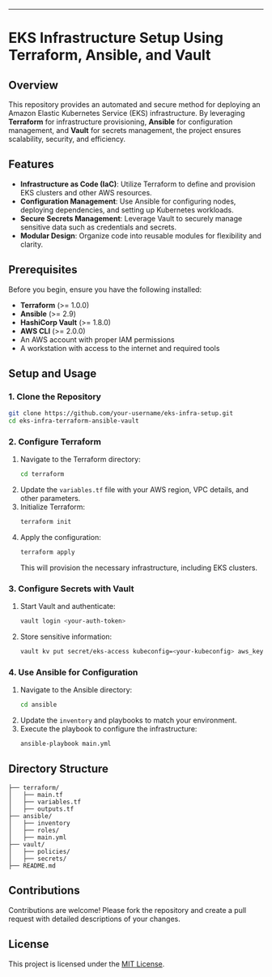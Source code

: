 
---

# EKS Infrastructure Setup Using Terraform, Ansible, and Vault

## Overview

This repository provides an automated and secure method for deploying an Amazon Elastic Kubernetes Service (EKS) infrastructure. By leveraging **Terraform** for infrastructure provisioning, **Ansible** for configuration management, and **Vault** for secrets management, the project ensures scalability, security, and efficiency.

## Features

- **Infrastructure as Code (IaC)**: Utilize Terraform to define and provision EKS clusters and other AWS resources.
- **Configuration Management**: Use Ansible for configuring nodes, deploying dependencies, and setting up Kubernetes workloads.
- **Secure Secrets Management**: Leverage Vault to securely manage sensitive data such as credentials and secrets.
- **Modular Design**: Organize code into reusable modules for flexibility and clarity.

## Prerequisites

Before you begin, ensure you have the following installed:

- **Terraform** (>= 1.0.0)
- **Ansible** (>= 2.9)
- **HashiCorp Vault** (>= 1.8.0)
- **AWS CLI** (>= 2.0.0)
- An AWS account with proper IAM permissions
- A workstation with access to the internet and required tools

## Setup and Usage

### 1. Clone the Repository
```bash
git clone https://github.com/your-username/eks-infra-setup.git
cd eks-infra-terraform-ansible-vault
```

### 2. Configure Terraform
1. Navigate to the Terraform directory:
   ```bash
   cd terraform
   ```
2. Update the `variables.tf` file with your AWS region, VPC details, and other parameters.
3. Initialize Terraform:
   ```bash
   terraform init
   ```
4. Apply the configuration:
   ```bash
   terraform apply
   ```
   This will provision the necessary infrastructure, including EKS clusters.

### 3. Configure Secrets with Vault
1. Start Vault and authenticate:
   ```bash
   vault login <your-auth-token>
   ```
2. Store sensitive information:
   ```bash
   vault kv put secret/eks-access kubeconfig=<your-kubeconfig> aws_key=<your-aws-key>
   ```

### 4. Use Ansible for Configuration
1. Navigate to the Ansible directory:
   ```bash
   cd ansible
   ```
2. Update the `inventory` and playbooks to match your environment.
3. Execute the playbook to configure the infrastructure:
   ```bash
   ansible-playbook main.yml
   ```

## Directory Structure

```
├── terraform/
│   ├── main.tf
│   ├── variables.tf
│   ├── outputs.tf
├── ansible/
│   ├── inventory
│   ├── roles/
│   ├── main.yml
├── vault/
│   ├── policies/
│   ├── secrets/
├── README.md
```

## Contributions

Contributions are welcome! Please fork the repository and create a pull request with detailed descriptions of your changes.

## License

This project is licensed under the [MIT License](LICENSE).


